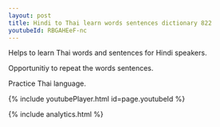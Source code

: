 ```yaml
---
layout: post
title: Hindi to Thai learn words sentences dictionary 822 
youtubeId: RBGAHEeF-nc
---
```

 
 
Helps to learn Thai words and sentences for Hindi speakers.

Opportunitiy to repeat the words sentences. 

Practice Thai language. 
 
{% include youtubePlayer.html id=page.youtubeId %}
 
 
{% include analytics.html %}